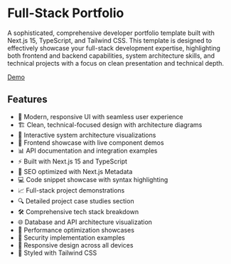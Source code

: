 # Full-Stack Portfolio

A sophisticated, comprehensive developer portfolio template built with Next.js 15, TypeScript, and Tailwind CSS. This template is designed to effectively showcase your full-stack development expertise, highlighting both frontend and backend capabilities, system architecture skills, and technical projects with a focus on clean presentation and technical depth.

[Demo](https://www.devportfoliotemplates.com/portfolio-templates/full-stack-developer)

## Features

- 🎨 Modern, responsive UI with seamless user experience
- 🏗️ Clean, technical-focused design with architecture diagrams
- 🔧 Interactive system architecture visualizations
- 🎯 Frontend showcase with live component demos
- 📊 API documentation and integration examples
- ⚡ Built with Next.js 15 and TypeScript
- 🎯 SEO optimized with Next.js Metadata
- 💻 Code snippet showcase with syntax highlighting
- 📈 Full-stack project demonstrations
- 🔍 Detailed project case studies section
- 🛠️ Comprehensive tech stack breakdown
- 🌐 Database and API architecture visualization
- 🚀 Performance optimization showcases
- 🔐 Security implementation examples
- 📱 Responsive design across all devices
- 💅 Styled with Tailwind CSS
